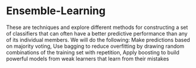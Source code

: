 # Ensemble-Learning
These are techniques and explore different methods for constructing a set of classifiers that can
often have a better predictive performance than any of its individual members. We will do the following:
Make predictions based on majority voting,
Use bagging to reduce overfitting by drawing random combinations of the training set with repetition, Apply boosting to build powerful models from weak learners that learn from
their mistakes
